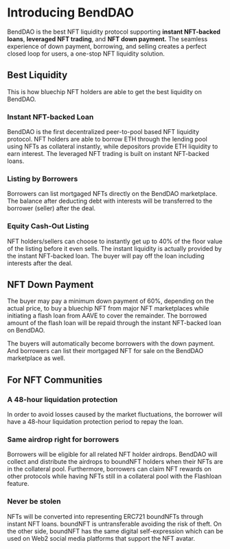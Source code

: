 # Introducing BendDAO

BendDAO is the best NFT liquidity protocol supporting **instant NFT-backed loans**, **leveraged NFT trading**, and **NFT down payment.** The seamless experience of down payment, borrowing, and selling creates a perfect closed loop for users, a one-stop NFT liquidity solution.

## Best Liquidity

This is how bluechip NFT holders are able to get the best liquidity on BendDAO.

### Instant NFT-backed Loan

BendDAO is the first decentralized peer-to-pool based NFT liquidity protocol. NFT holders are able to borrow ETH through the lending pool using NFTs as collateral instantly, while depositors provide ETH liquidity to earn interest. The leveraged NFT trading is built on instant NFT-backed loans.

### Listing by Borrowers

Borrowers can list mortgaged NFTs directly on the BendDAO marketplace. The balance after deducting debt with interests will be transferred to the borrower (seller) after the deal.&#x20;

### Equity Cash-Out Listing&#x20;

NFT holders/sellers can choose to instantly get up to 40% of the floor value of the listing before it even sells. The instant liquidity is actually provided by the instant NFT-backed loan. The buyer will pay off the loan including interests after the deal.&#x20;

## NFT Down Payment

The buyer may pay a minimum down payment of 60%, depending on the actual price, to buy a bluechip NFT from major NFT marketplaces while initiating a flash loan from AAVE to cover the remainder. The borrowed amount of the flash loan will be repaid through the instant NFT-backed loan on BendDAO.

The buyers will automatically become borrowers with the down payment. And borrowers can list their mortgaged NFT for sale on the BendDAO marketplace as well.

## For NFT Communities

### A 48-hour liquidation protection &#x20;

In order to avoid losses caused by the market fluctuations, the borrower will have a 48-hour liquidation protection period to repay the loan.&#x20;

### Same airdrop right for borrowers&#x20;

Borrowers will be eligible for all related NFT holder airdrops. BendDAO will collect and distribute the airdrops to boundNFT holders when their NFTs are in the collateral pool. Furthermore, borrowers can claim NFT rewards on other protocols while having NFTs still in a collateral pool with the Flashloan feature.&#x20;

### Never be stolen&#x20;

NFTs will be converted into representing ERC721 boundNFTs through instant NFT loans. boundNFT is untransferable avoiding the risk of theft. On the other side, boundNFT has the same digital self-expression which can be used on Web2 social media platforms that support the NFT avatar.

